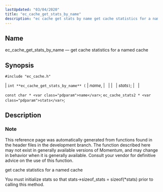 ```yaml
---
lastUpdated: "03/04/2020"
title: "ec_cache_get_stats_by_name"
description: "ec cache get stats by name get cache statistics for a named cache int ec cache get stats by name name stats const char name ec cache stats 2 stats This reference page was automatically generated from functions found in the header files in the development branch The function described..."
---
```


<a name="apis.ec_cache_get_stats_by_name"></a> 
## Name

ec_cache_get_stats_by_name — get cache statistics for a named cache

## Synopsis

`#include "ec_cache.h"`

| `int **ec_cache_get_stats_by_name** (` | <var class="pdparam">name</var>, |   |
|   | <var class="pdparam">stats</var>`)`; |   |

`const char * <var class="pdparam">name</var>`;
`ec_cache_stats2 * <var class="pdparam">stats</var>`;<a name="idp50822496"></a> 
## Description

### Note

This reference page was automatically generated from functions found in the header files in the development branch. The function described here may not exist in generally available versions of Momentum, and may change in behavior when it is generally available. Consult your vendor for definitive advice on the use of this function.

get cache statistics for a named cache

You must initialize stats so that stats->sizeof_stats = sizeof(*stats) prior to calling this method.